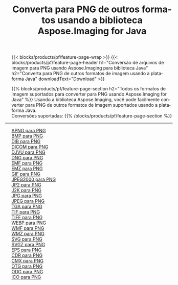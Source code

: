 ﻿---
title: Converta para PNG de outros formatos usando a biblioteca Aspose.Imaging for Java 
weight: 3920
url: /pt/java/conversion/to/png 
lang: pt
langdirlevel: 2
locales: zh-hans,ja,it,ru,de,es,fr,nl,id,lt,pl,pt,vi,tr,ko,zh-hant,ar,hi,th,sv,cs,uk,he
description: Usando Aspose.Imaging você pode converter para PNG de outros formatos usando Java
---

{{< blocks/products/pf/feature-page-wrap >}}
{{< blocks/products/pf/feature-page-header h1="Conversão de arquivos de imagem para PNG usando Aspose.Imaging para biblioteca Java" h2="Converta para PNG de outros formatos de imagem usando a plataforma Java" downloadText="Download" >}}


{{% blocks/products/pf/feature-page-section  h2="Todos os formatos de imagem suportados para converter para PNG usando Aspose.Imaging for Java" %}}
Usando a biblioteca Aspose.Imaging, você pode facilmente converter para PNG de outros formatos de imagem suportados usando a plataforma Java.
<br/>
Conversões suportadas:
{{% /blocks/products/pf/feature-page-section %}}
<div class="container-fluid productfamilypage bg-gray">
    <div class="convertypes bg-gray agp-content section">
        <div class="container">
		<hr style="margin-left:-20px;"/>
		<div class="row other-converters">
		    <div class='col-md-2 other-converter remove-lp remove-rp'><a href="/imaging/pt/java/conversion/apng-to-png" >APNG para PNG</a></div>
<div class='col-md-2 other-converter remove-lp remove-rp'><a href="/imaging/pt/java/conversion/bmp-to-png" >BMP para PNG</a></div>
<div class='col-md-2 other-converter remove-lp remove-rp'><a href="/imaging/pt/java/conversion/dib-to-png" >DIB para PNG</a></div>
<div class='col-md-2 other-converter remove-lp remove-rp'><a href="/imaging/pt/java/conversion/dicom-to-png" >DICOM para PNG</a></div>
<div class='col-md-2 other-converter remove-lp remove-rp'><a href="/imaging/pt/java/conversion/djvu-to-png" >DJVU para PNG</a></div>
<div class='col-md-2 other-converter remove-lp remove-rp'><a href="/imaging/pt/java/conversion/dng-to-png" >DNG para PNG</a></div>
<div class='col-md-2 other-converter remove-lp remove-rp'><a href="/imaging/pt/java/conversion/emf-to-png" >EMF para PNG</a></div>
<div class='col-md-2 other-converter remove-lp remove-rp'><a href="/imaging/pt/java/conversion/emz-to-png" >EMZ para PNG</a></div>
<div class='col-md-2 other-converter remove-lp remove-rp'><a href="/imaging/pt/java/conversion/gif-to-png" >GIF para PNG</a></div>
<div class='col-md-2 other-converter remove-lp remove-rp'><a href="/imaging/pt/java/conversion/jpeg2000-to-png" >JPEG2000 para PNG</a></div>
<div class='col-md-2 other-converter remove-lp remove-rp'><a href="/imaging/pt/java/conversion/jp2-to-png" >JP2 para PNG</a></div>
<div class='col-md-2 other-converter remove-lp remove-rp'><a href="/imaging/pt/java/conversion/j2k-to-png" >J2K para PNG</a></div>
<div class='col-md-2 other-converter remove-lp remove-rp'><a href="/imaging/pt/java/conversion/jpg-to-png" >JPG para PNG</a></div>
<div class='col-md-2 other-converter remove-lp remove-rp'><a href="/imaging/pt/java/conversion/jpeg-to-png" >JPEG para PNG</a></div>
<div class='col-md-2 other-converter remove-lp remove-rp'><a href="/imaging/pt/java/conversion/tga-to-png" >TGA para PNG</a></div>
<div class='col-md-2 other-converter remove-lp remove-rp'><a href="/imaging/pt/java/conversion/tif-to-png" >TIF para PNG</a></div>
<div class='col-md-2 other-converter remove-lp remove-rp'><a href="/imaging/pt/java/conversion/tiff-to-png" >TIFF para PNG</a></div>
<div class='col-md-2 other-converter remove-lp remove-rp'><a href="/imaging/pt/java/conversion/webp-to-png" >WEBP para PNG</a></div>
<div class='col-md-2 other-converter remove-lp remove-rp'><a href="/imaging/pt/java/conversion/wmf-to-png" >WMF para PNG</a></div>
<div class='col-md-2 other-converter remove-lp remove-rp'><a href="/imaging/pt/java/conversion/wmz-to-png" >WMZ para PNG</a></div>
<div class='col-md-2 other-converter remove-lp remove-rp'><a href="/imaging/pt/java/conversion/svg-to-png" >SVG para PNG</a></div>
<div class='col-md-2 other-converter remove-lp remove-rp'><a href="/imaging/pt/java/conversion/svgz-to-png" >SVGZ para PNG</a></div>
<div class='col-md-2 other-converter remove-lp remove-rp'><a href="/imaging/pt/java/conversion/eps-to-png" >EPS para PNG</a></div>
<div class='col-md-2 other-converter remove-lp remove-rp'><a href="/imaging/pt/java/conversion/cdr-to-png" >CDR para PNG</a></div>
<div class='col-md-2 other-converter remove-lp remove-rp'><a href="/imaging/pt/java/conversion/cmx-to-png" >CMX para PNG</a></div>
<div class='col-md-2 other-converter remove-lp remove-rp'><a href="/imaging/pt/java/conversion/otg-to-png" >OTG para PNG</a></div>
<div class='col-md-2 other-converter remove-lp remove-rp'><a href="/imaging/pt/java/conversion/odg-to-png" >ODG para PNG</a></div>
<div class='col-md-2 other-converter remove-lp remove-rp'><a href="/imaging/pt/java/conversion/ico-to-png" >ICO para PNG</a></div>
                </div>
        </div>
    </div>
</div>
<br/>

